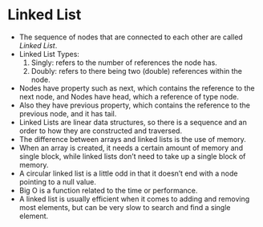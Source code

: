 # Linked List

- The sequence of nodes that are connected to each other are called *Linked List*.
- Linked List Types:
  1. Singly: refers to the number of references the node has.
  2. Doubly: refers to there being two (double) references within the node.
- Nodes have property such as next, which contains the reference to the next node, and Nodes have head, which a reference of type node.
- Also they have previous property, which contains the reference to the previous node, and it has tail.
- Linked Lists are linear data structures, so there is a sequence and an order to how they are constructed and traversed. 
- The difference between arrays and linked lists is the use of memory.
- When an array is created, it needs a certain amount of memory and single block, while linked lists don’t need to take up a single block of memory.
- A circular linked list is a little odd in that it doesn’t end with a node pointing to a null value.
- Big O is a function related to the time or performance.
- A linked list is usually efficient when it comes to adding and removing most elements, but can be very slow to search and find a single element.
